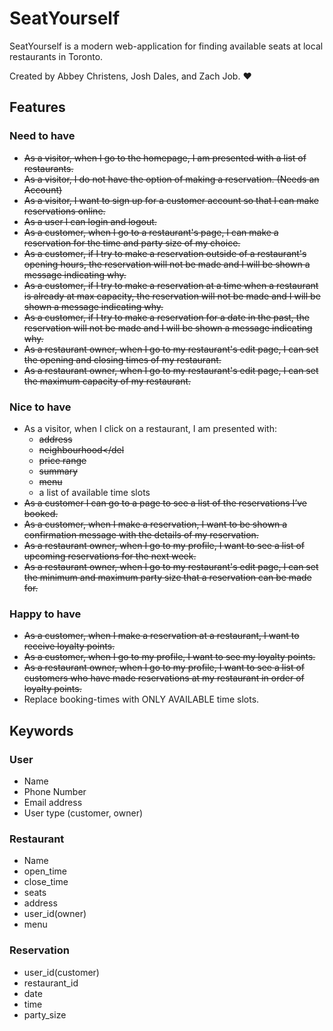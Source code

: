 # SeatYourself

SeatYourself is a modern web-application for finding available seats at local restaurants in Toronto.

Created by Abbey Christens, Josh Dales, and Zach Job. ❤️

## Features
### Need to have
* <del>As a visitor, when I go to the homepage, I am presented with a list of restaurants.</del>
* <del>As a visitor, I do not have the option of making a reservation. (Needs an Account)</del>
* <del>As a visitor, I want to sign up for a customer account so that I can make reservations online.</del>
* <del>As a user I can login and logout.</del>
* <del>As a customer, when I go to a restaurant's page, I can make a reservation for the time and party size of my choice.</del>
* <del>As a customer, if I try to make a reservation outside of a restaurant's opening hours, the reservation will not be made and I will be shown a message indicating why.</del>
* <del>As a customer, if I try to make a reservation at a time when a restaurant is already at max capacity, the reservation will not be made and I will be shown a message indicating why.</del>
* <del>As a customer, if I try to make a reservation for a date in the past, the reservation will not be made and I will be shown a message indicating why.</del>
* <del>As a restaurant owner, when I go to my restaurant's edit page, I can set the opening and closing times of my restaurant.</del>
* <del>As a restaurant owner, when I go to my restaurant's edit page, I can set the maximum capacity of my restaurant.</del>


### Nice to have
* As a visitor, when I click on a restaurant, I am presented with:
  * <del>address</del>
  * <del>neighbourhood</del
  * <del>price range</del>
  * <del>summary</del>
  * <del>menu</del>
  * a list of available time slots
* <del>As a customer I can go to a page to see a list of the reservations I’ve booked.</del>
* <del>As a customer, when I make a reservation, I want to be shown a confirmation message with the details of my reservation.</del>
* <del>As a restaurant owner, when I go to my profile, I want to see a list of upcoming reservations for the next week.</del>
* <del>As a restaurant owner, when I go to my restaurant's edit page, I can set the minimum and maximum party size that a reservation can be made for.</del>

### Happy to have
* <del>As a customer, when I make a reservation at a restaurant, I want to receive loyalty points.</del>
* <del>As a customer, when I go to my profile, I want to see my loyalty points.</del>
* <del>As a restaurant owner, when I go to my profile, I want to see a list of customers who have made reservations at my restaurant in order of loyalty points.</del>
* Replace booking-times with ONLY AVAILABLE time slots.


## Keywords
### User
  - Name
  - Phone Number
  - Email address
  - User type (customer, owner)

### Restaurant
  - Name
  - open_time
  - close_time
  - seats
  - address
  - user_id(owner)
  - menu

### Reservation
  - user_id(customer)
  - restaurant_id
  - date
  - time
  - party_size
